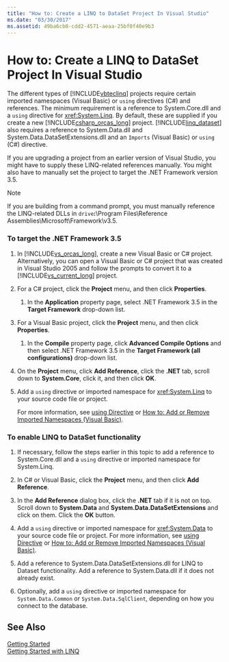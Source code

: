 ```yaml
---
title: "How to: Create a LINQ to DataSet Project In Visual Studio"
ms.date: "03/30/2017"
ms.assetid: 49ba6cb0-cdd2-4571-aeaa-25bf0f40e9b3
---
```

# How to: Create a LINQ to DataSet Project In Visual Studio
The different types of [!INCLUDE[vbteclinq](../../../../includes/vbteclinq-md.md)] projects require certain imported namespaces (Visual Basic) or `using` directives (C#) and references. The minimum requirement is a reference to System.Core.dll and a `using` directive for <xref:System.Linq>. By default, these are supplied if you create a new [!INCLUDE[csharp_orcas_long](../../../../includes/csharp-orcas-long-md.md)] project. [!INCLUDE[linq_dataset](../../../../includes/linq-dataset-md.md)] also requires a reference to System.Data.dll and System.Data.DataSetExtensions.dll and an `Imports` (Visual Basic) or `using` (C#) directive.  
  
 If you are upgrading a project from an earlier version of Visual Studio, you might have to supply these LINQ-related references manually. You might also have to manually set the project to target the .NET Framework version 3.5.  
  
> [!NOTE]
>  If you are building from a command prompt, you must manually reference the LINQ-related DLLs in `drive`**:**\Program Files\Reference Assemblies\Microsoft\Framework\v3.5.  
  
### To target the .NET Framework 3.5  
  
1.  In [!INCLUDE[vs_orcas_long](../../../../includes/vs-orcas-long-md.md)], create a new Visual Basic or C# project. Alternatively, you can open a Visual Basic or C# project that was created in Visual Studio 2005 and follow the prompts to convert it to a [!INCLUDE[vs_current_long](../../../../includes/vs-current-long-md.md)] project.  
  
2.  For a C# project, click the **Project** menu, and then click **Properties**.  
  
    1.  In the **Application** property page, select .NET Framework 3.5 in the **Target Framework** drop-down list.  
  
3.  For a Visual Basic project, click the **Project** menu, and then click **Properties**.  
  
    1.  In the **Compile** property page, click **Advanced Compile Options** and then select .NET Framework 3.5 in the **Target Framework (all configurations)** drop-down list.  
  
4.  On the **Project** menu, click **Add Reference**, click the **.NET** tab, scroll down to **System.Core**, click it, and then click **OK**.  
  
5.  Add a `using` directive or imported namespace for <xref:System.Linq> to your source code file or project.  
  
     For more information, see [using Directive](~/docs/csharp/language-reference/keywords/using-directive.md) or [How to: Add or Remove Imported Namespaces (Visual Basic)](/visualstudio/ide/how-to-add-or-remove-imported-namespaces-visual-basic).  
  
### To enable LINQ to DataSet functionality  
  
1.  If necessary, follow the steps earlier in this topic to add a reference to System.Core.dll and a `using` directive or imported namespace for System.Linq.  
  
2.  In C# or Visual Basic, click the **Project** menu, and then click **Add Reference**.  
  
3.  In the **Add Reference** dialog box, click the **.NET** tab if it is not on top. Scroll down to **System.Data** and **System.Data.DataSetExtensions** and click on them. Click the **OK** button.  
  
4.  Add a `using` directive or imported namespace for <xref:System.Data> to your source code file or project. For more information, see [using Directive](~/docs/csharp/language-reference/keywords/using-directive.md) or [How to: Add or Remove Imported Namespaces (Visual Basic)](/visualstudio/ide/how-to-add-or-remove-imported-namespaces-visual-basic).  
  
5.  Add a reference to System.Data.DataSetExtensions.dll for LINQ to Dataset functionality. Add a reference to System.Data.dll if it does not already exist.  
  
6.  Optionally, add a `using` directive or imported namespace for `System.Data.Common` or `System.Data.SqlClient`, depending on how you connect to the database.  
  
## See Also  
 [Getting Started](../../../../docs/framework/data/adonet/getting-started-linq-to-dataset.md)  
 [Getting Started with LINQ](http://msdn.microsoft.com/library/6cc9af04-950a-4cc3-83d4-2aeb4abe4de9)
